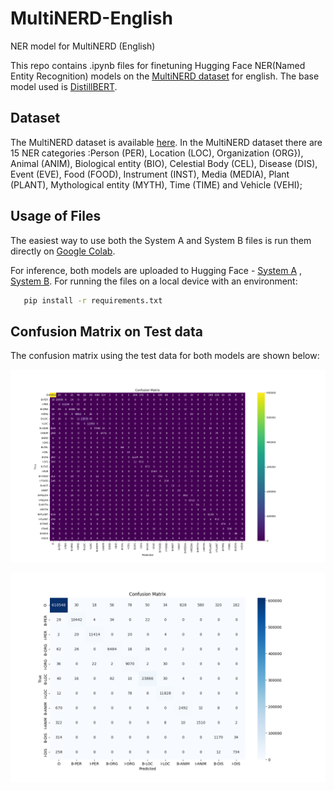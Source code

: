 # MultiNERD-English
NER model for MultiNERD (English) 

This repo contains .ipynb files  for finetuning Hugging Face NER(Named Entity Recognition) models on the [MultiNERD dataset](https://github.com/Babelscape/multinerd) for english. The base model used is [DistillBERT](https://huggingface.co/docs/transformers/model_doc/distilbert).

## Dataset
The MultiNERD dataset is available [here](https://huggingface.co/datasets/Babelscape/multinerd).
In the MultiNERD dataset there are 15 NER  categories :Person (PER), Location (LOC), Organization (ORG}), Animal (ANIM), Biological entity (BIO), Celestial Body (CEL), Disease (DIS), Event (EVE), Food (FOOD), Instrument (INST), Media (MEDIA), Plant (PLANT), Mythological entity (MYTH), Time (TIME) and Vehicle (VEHI);

## Usage of Files
The easiest way to use both the System A and System B files is run them directly on [Google Colab](https://colab.google/). 

For inference, both models are uploaded to Hugging Face - [System A](https://huggingface.co/doomnova/distilbert_system_A) , [System B](https://huggingface.co/doomnova/distilbert_system_B).
For running the files on a local device with an environment:

 ```bash
    pip install -r requirements.txt
 ```
## Confusion Matrix on Test data
 The confusion matrix using the test data for both models are shown below:
 
![System A](/Test_data_Confusion_matrix_system_A.png)

![System B](/Test_data_Confusion_matrix_system_B.png)
